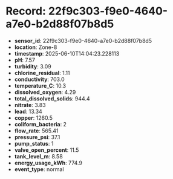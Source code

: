 # Record: 22f9c303-f9e0-4640-a7e0-b2d88f07b8d5

- **sensor_id**: 22f9c303-f9e0-4640-a7e0-b2d88f07b8d5
- **location**: Zone-8
- **timestamp**: 2025-06-10T14:04:23.228113
- **pH**: 7.57
- **turbidity**: 3.09
- **chlorine_residual**: 1.11
- **conductivity**: 703.0
- **temperature_C**: 10.3
- **dissolved_oxygen**: 4.29
- **total_dissolved_solids**: 944.4
- **nitrate**: 3.83
- **lead**: 13.34
- **copper**: 1260.5
- **coliform_bacteria**: 2
- **flow_rate**: 565.41
- **pressure_psi**: 37.1
- **pump_status**: 1
- **valve_open_percent**: 11.5
- **tank_level_m**: 8.58
- **energy_usage_kWh**: 774.9
- **event_type**: normal